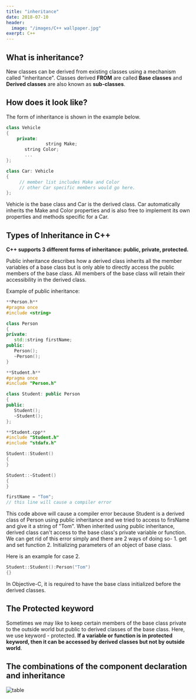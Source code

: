 ```yaml
---
title: "inheritance"
date: 2018-07-10
header:
  image: "/images/C++ wallpaper.jpg"
exerpt: C++
---
```




## What is inheritance?

New classes can be derived from existing classes using a mechanism called "inheritance". Classes derived **FROM** are called **Base classes** and **Derived classes** are also known as **sub-classes**.


## How does it look like?

The form of inheritance is shown in the example below.

```c++
class Vehicle
{ 
    private:
               string Make;
       string Color;
       ...
}; 

class Car: Vehicle
{ 
     // member list includes Make and Color
     // other Car specific members would go here.
};
```

Vehicle is the base class and Car is the derived class. Car automatically inherits the Make and Color properties and is also free to implement its own properties and methods specific for a Car.


## Types of Inheritance in C++

**C++ supports 3 different forms of inheritance: public, private, protected.**

Public inheritance describes how a derived class inherits all the member variables of a base class but is only able to directly access the public members of the base class.
All members of the base class will retain their accessibility in the derived class.  

Example of public inheritance:

```c++
**Person.h**
#pragma once
#include <string>

class Person
{
private:
   std::string firstName;
public:
   Person();
   ~Person();
}

**Student.h**
#pragma once
#include "Person.h"

class Student: public Person
{
public:
   Student();
   ~Student();
};

**Student.cpp**
#include "Student.h"
#include "stdafx.h"

Student::Student()
{
}

Student::~Student()
{
}

firstName = "Tom";
// this line will cause a compiler error

```

This code above will cause a compiler error because Student is a derived class of Person using public inheritance and we tried to access to firsName and give it a string of "Tom".
When inherited using public inheritance, derived class can't access to the base class's private variable or function.
We can get rid of this error simply and there are 2 ways of doing so- 1. get and set function 2. Initializing parameters of an object of base class.  

Here is an example for case 2.

```c++
Student::Student():Person("Tom")
{}
```

In Objective-C, it is required to have the base class initialized before the derived classes.


## The Protected keyword

Sometimes we may like to keep certain members of the base class private to the outside world but public to derived classes of the base class.
Here, we use keyword - protected. **If a variable or function is in protected keyword, then it can be accessed by derived classes but not by outside world**.


## The combinations of the component declaration and inheritance

![table](https://i.stack.imgur.com/W6CJ3.jpg)


